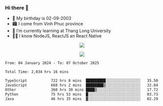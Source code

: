 ### Hi there 👋
- 🎂 My birthday is 02-09-2003
- 🏙️ I come from Vinh Phuc province
- 🌱 I’m currently learning at Thang Long University
- 🧑‍💻 I know NodeJS, ReactJS an React Native
<p align="center"><img src="https://github-readme-stats.vercel.app/api?username=tmquang0209&show_icons=true&theme=gradient"></p>
<p align="center"><img src="https://github-readme-stats.vercel.app/api/top-langs/?username=tmquang0209&hide=scss,css&langs_count=10"></p>
<!--START_SECTION:waka-->

```txt
From: 04 January 2024 - To: 07 October 2025

Total Time: 2,034 hrs 16 mins

TypeScript           722 hrs 8 mins  █████████░░░░░░░░░░░░░░░░   35.50 %
JavaScript           668 hrs 2 mins  ████████▒░░░░░░░░░░░░░░░░   32.84 %
Other                360 hrs 30 mins ████▒░░░░░░░░░░░░░░░░░░░░   17.72 %
Python               75 hrs 53 mins  █░░░░░░░░░░░░░░░░░░░░░░░░   03.73 %
Java                 46 hrs 35 mins  ▓░░░░░░░░░░░░░░░░░░░░░░░░   02.29 %
```

<!--END_SECTION:waka-->
